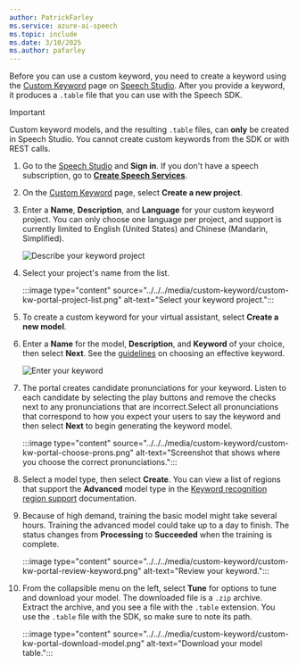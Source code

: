 ```yaml
---
author: PatrickFarley
ms.service: azure-ai-speech
ms.topic: include
ms.date: 3/10/2025
ms.author: pafarley
---
```


Before you can use a custom keyword, you need to create a keyword using the [Custom Keyword](https://aka.ms/sdsdk-wakewordportal) page on [Speech Studio](https://aka.ms/sdsdk-speechportal). After you provide a keyword, it produces a `.table` file that you can use with the Speech SDK.

> [!IMPORTANT]
> Custom keyword models, and the resulting `.table` files, can **only** be created in Speech Studio.
> You cannot create custom keywords from the SDK or with REST calls.

1. Go to the [Speech Studio](https://aka.ms/sdsdk-speechportal) and **Sign in**. If you don't have a speech subscription, go to [**Create Speech Services**](https://portal.azure.com/#create/Microsoft.CognitiveServicesAIFoundry).

1. On the [Custom Keyword](https://aka.ms/sdsdk-wakewordportal) page, select **Create a new project**. 

1. Enter a **Name**, **Description**, and **Language** for your custom keyword project. You can only choose one language per project, and support is currently limited to English (United States) and Chinese (Mandarin, Simplified). 

    ![Describe your keyword project](../../../media/custom-keyword/custom-kw-portal-new-project.png)

1. Select your project's name from the list. 

    :::image type="content" source="../../../media/custom-keyword/custom-kw-portal-project-list.png" alt-text="Select your keyword project.":::

1. To create a custom keyword for your virtual assistant, select **Create a new model**.

1. Enter a **Name** for the model, **Description**, and **Keyword** of your choice, then select **Next**. See the [guidelines](../../../keyword-recognition-guidelines.md#choosing-an-effective-keyword) on choosing an effective keyword.

    ![Enter your keyword](../../../media/custom-keyword/custom-kw-portal-new-model.png)

1. The portal creates candidate pronunciations for your keyword. Listen to each candidate by selecting the play buttons and remove the checks next to any pronunciations that are incorrect.Select all pronunciations that correspond to how you expect your users to say the keyword and then select **Next** to begin generating the keyword model. 

    :::image type="content" source="../../../media/custom-keyword/custom-kw-portal-choose-prons.png" alt-text="Screenshot that shows where you choose the correct pronunciations.":::

1. Select a model type, then select **Create**. You can view a list of regions that support the **Advanced** model type in the [Keyword recognition region support](../../../regions.md#regions) documentation. 

1. Because of high demand, training the basic model might take several hours. Training the advanced model could take up to a day to finish. The status changes from **Processing** to **Succeeded** when the training is complete. 

    :::image type="content" source="../../../media/custom-keyword/custom-kw-portal-review-keyword.png" alt-text="Review your keyword.":::

1. From the collapsible menu on the left, select **Tune** for options to tune and download your model. The downloaded file is a `.zip` archive. Extract the archive, and you see a file with the `.table` extension. You use the `.table` file with the SDK, so make sure to note its path.

    :::image type="content" source="../../../media/custom-keyword/custom-kw-portal-download-model.png" alt-text="Download your model table.":::

